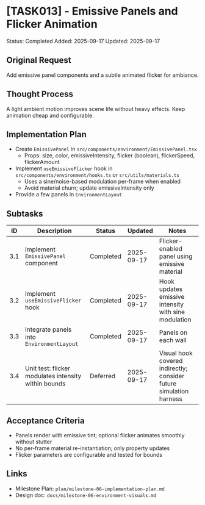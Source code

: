 # [TASK013] - Emissive Panels and Flicker Animation

Status: Completed
Added: 2025-09-17
Updated: 2025-09-17

## Original Request

Add emissive panel components and a subtle animated flicker for ambiance.

## Thought Process

A light ambient motion improves scene life without heavy effects. Keep animation cheap and configurable.

## Implementation Plan

- Create `EmissivePanel` in `src/components/environment/EmissivePanel.tsx`
  - Props: size, color, emissiveIntensity, flicker (boolean), flickerSpeed, flickerAmount
- Implement `useEmissiveFlicker` hook in `src/components/environment/hooks.ts` or `src/utils/materials.ts`
  - Uses a sine/noise-based modulation per-frame when enabled
  - Avoid material churn; update emissiveIntensity only
- Provide a few panels in `EnvironmentLayout`

## Subtasks

| ID  | Description                                          | Status    | Updated    | Notes                                                              |
| --- | ---------------------------------------------------- | --------- | ---------- | ------------------------------------------------------------------ |
| 3.1 | Implement `EmissivePanel` component                  | Completed | 2025-09-17 | Flicker-enabled panel using emissive material                      |
| 3.2 | Implement `useEmissiveFlicker` hook                  | Completed | 2025-09-17 | Hook updates emissive intensity with sine modulation               |
| 3.3 | Integrate panels into `EnvironmentLayout`            | Completed | 2025-09-17 | Panels on each wall                                                |
| 3.4 | Unit test: flicker modulates intensity within bounds | Deferred  | 2025-09-17 | Visual hook covered indirectly; consider future simulation harness |

## Acceptance Criteria

- Panels render with emissive tint; optional flicker animates smoothly without stutter
- No per-frame material re-instantiation; only property updates
- Flicker parameters are configurable and tested for bounds

## Links

- Milestone Plan: `plan/milestone-06-implementation-plan.md`
- Design doc: `docs/milestone-06-environment-visuals.md`
